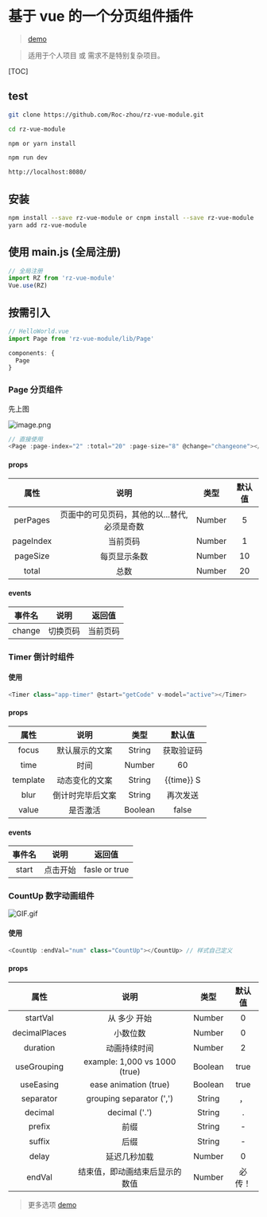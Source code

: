 # 基于 vue 的一个分页组件插件
> [demo](https://roc-zhou.github.io/rz-vue-module/)

> 适用于个人项目 或 需求不是特别复杂项目。

[TOC]

## test
```sh
git clone https://github.com/Roc-zhou/rz-vue-module.git

cd rz-vue-module

npm or yarn install

npm run dev

http://localhost:8080/
```



## 安装
```sh
npm install --save rz-vue-module or cnpm install --save rz-vue-module
yarn add rz-vue-module
```

## 使用 main.js (全局注册)
```js
// 全局注册
import RZ from 'rz-vue-module'
Vue.use(RZ)
```
## 按需引入
```js
// HelloWorld.vue
import Page from 'rz-vue-module/lib/Page'

components: {
  Page
}
```

### Page 分页组件
先上图

![image.png](https://i.loli.net/2019/09/02/A7vo2caqxsLUZ58.png)
```js
// 直接使用
<Page :page-index="2" :total="20" :page-size="8" @change="changeone"></Page>
```
#### props
|   属性    |                     说明                      |  类型  | 默认值 |
| :-------: | :-------------------------------------------: | :----: | :----: |
| perPages  | 页面中的可见页码，其他的以...替代, 必须是奇数 | Number |   5    |
| pageIndex |                   当前页码                    | Number |   1    |
| pageSize  |                 每页显示条数                  | Number |   10   |
|   total   |                     总数                      | Number |   20   |

#### events
| 事件名 |   说明   |  返回值  |
| :----: | :------: | :------: |
| change | 切换页码 | 当前页码 |

### Timer 倒计时组件

#### 使用
```js
<Timer class="app-timer" @start="getCode" v-model="active"></Timer>
```

#### props
|   属性   |       说明       |  类型   |   默认值   |
| :------: | :--------------: | :-----: | :--------: |
|  focus   |  默认展示的文案  | String  | 获取验证码 |
|   time   |       时间       | Number  |     60     |
| template |  动态变化的文案  | String  | {{time}} S |
|   blur   | 倒计时完毕后文案 | String  |  再次发送  |
|  value   |     是否激活     | Boolean |   false    |

#### events
| 事件名 |   说明   |    返回值     |
| :----: | :------: | :-----------: |
| start  | 点击开始 | fasle or true |

### CountUp 数字动画组件

![GIF.gif](https://i.loli.net/2019/09/12/n8Fga9L4AkVS73Q.gif)

#### 使用
```js
<CountUp :endVal="num" class="CountUp"></CountUp> // 样式自己定义
```
#### props

|     属性      |              说明              |  类型   | 默认值 |
| :-----------: | :----------------------------: | :-----: | :----: |
|   startVal    |          从 多少 开始          | Number  |   0    |
| decimalPlaces |            小数位数            | Number  |   0    |
|   duration    |          动画持续时间          | Number  |   2    |
|  useGrouping  | example: 1,000 vs 1000 (true)  | Boolean |  true  |
|   useEasing   |     ease animation (true)      | Boolean |  true  |
|   separator   |    grouping separator (',')    | String  |   ，   |
|    decimal    |         decimal ('.')          | String  |   .    |
|    prefix     |              前缀              | String  |   -    |
|    suffix     |              后缀              | String  |   -    |
|     delay     |          延迟几秒加载          | Number  |   0    |
|    endVal     | 结束值，即动画结束后显示的数值 | Number  | 必传！ |

> 更多选项 [demo](https://inorganik.github.io/countUp.js/)
